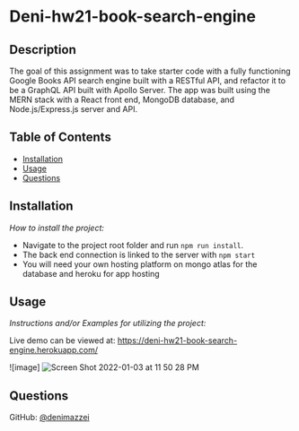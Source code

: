 # Deni-hw21-book-search-engine

## Description

The goal of this assignment was to take starter code with a fully functioning Google Books API search engine built with a RESTful API, and refactor it to be a GraphQL API built with Apollo Server. The app was built using the MERN stack with a React front end, MongoDB database, and Node.js/Express.js server and API. 


## Table of Contents

-   [Installation](#installation)
-   [Usage](#usage)
-   [Questions](#questions)

## Installation

_How to install the project:_

-   Navigate to the project root folder and run `npm run install`.
-   The back end connection is linked to the server with `npm start`
-   You will need your own hosting platform on mongo atlas for the database and heroku for app hosting

## Usage

_Instructions and/or Examples for utilizing the project:_

Live demo can be viewed at: https://deni-hw21-book-search-engine.herokuapp.com/

![image] ![Screen Shot 2022-01-03 at 11 50 28 PM](https://user-images.githubusercontent.com/84485576/148015249-7e1ce5f5-0f15-4d92-bb31-012a55e5936c.png)


## Questions

GitHub: [@denimazzei](https://api.github.com/users/denimazzei)
